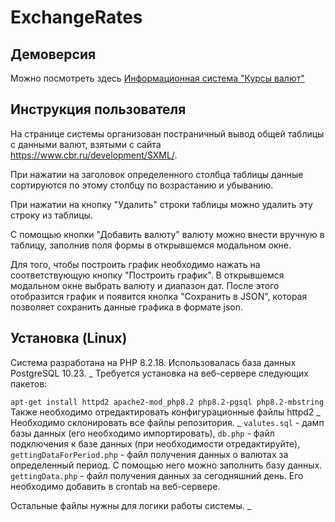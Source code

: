 # ExchangeRates
## Демоверсия
Можно посмотреть здесь [Информационная система "Курсы валют"](http://176.108.144.234/)
## Инструкция пользователя

На странице системы организован постраничный вывод общей таблицы с данными валют, взятыми с сайта https://www.cbr.ru/development/SXML/. 

При нажатии на заголовок определенного столбца таблицы данные сортируются по этому столбцу по возрастанию и убыванию. 

При нажатии на кнопку "Удалить" строки таблицы можно удалить эту строку из таблицы. 

С помощью кнопки "Добавить валюту" валюту можно внести вручную в таблицу, заполнив поля формы в открывшемся модальном окне.

Для того, чтобы построить график необходимо нажать на соответствующую кнопку "Построить график". В открывшемся модальном окне выбрать валюту и диапазон дат. После этого отобразится график и появится кнопка "Сохранить в JSON", которая позволяет сохранить данные графика в формате json.

## Установка (Linux)
Система разработана на PHP 8.2.18. Использовалась база данных PostgreSQL 10.23.
_
Требуется установка на веб-сервере следующих пакетов:

`apt-get install httpd2 apache2-mod_php8.2 php8.2-pgsql php8.2-mbstring`
Также необходимо отредактировать конфигурационные файлы httpd2
_
Необходимо склонировать все файлы репозитория. 
_
`valutes.sql` - дамп базы данных (его необходимо импортировать),
`db.php` - файл подключения к базе данных (при необходимости отредактируйте), 
`gettingDataForPeriod.php` - файл получения данных о валютах за определенный период. С помощью него можно заполнить базу данных. 
`gettingData.php` - файл получения данных за сегодняшний день. Его необходимо добавить в crontab на веб-сервере.

Остальные файлы нужны для логики работы системы.
_

